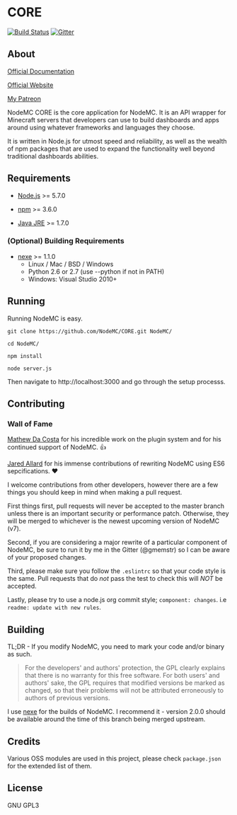 # CORE

[![Build Status](http://ci.nodemc.space/buildStatus/icon?job=NodeMC)](http://nodemc.space:8080/job/NodeMC/) [![Gitter](https://img.shields.io/badge/slack-community-brightgreen.svg)](https://nodemc.space/slack/)

## About

[Official Documentation](https://nodemc.space/docs)

[Official Website](https://nodemc.space)

[My Patreon](https://www.patreon.com/gmemstr?ty=h)

NodeMC CORE is the core application for NodeMC. It is an API wrapper
for Minecraft servers that developers can use to build dashboards 
and apps around using whatever frameworks and languages they choose. 

It is written in Node.js for utmost speed and reliability, as well
as the wealth of npm packages that are used to expand the functionality
well beyond traditional dashboards abilities.

## Requirements

- [Node.js](https://nodejs.org/en/) >= 5.7.0

- [npm](https://www.npmjs.com/) >= 3.6.0

- [Java JRE](https://www.java.com/en/) >= 1.7.0

### (Optional) Building Requirements

- [nexe](https://jaredallard.me/nexe/) >= 1.1.0
    - Linux / Mac / BSD / Windows
    - Python 2.6 or 2.7 (use --python if not in PATH)
    - Windows: Visual Studio 2010+
    
## Running

Running NodeMC is easy. 

```
git clone https://github.com/NodeMC/CORE.git NodeMC/

cd NodeMC/

npm install

node server.js
```

Then navigate to http://localhost:3000 and go through the setup processs.

## Contributing

### Wall of Fame

[Mathew Da Costa](https://github.com/md678685) for his incredible work on the plugin system
and for his continued support of NodeMC. :thumbsup:

[Jared Allard](https://github.com/jaredallard) for his immense contributions of rewriting NodeMC
using ES6 sepcifications. :heart:

I welcome contributions from other developers, however there are a few
things you should keep in mind when making a pull request.

First things first, pull requests will never be accepted to the master branch
unless there is an important security or performance patch. Otherwise, they will be
merged to whichever is the newest upcoming version of NodeMC (v7).

Second, if you are considering a major rewrite of a particular component of NodeMC,
be sure to run it by me in the Gitter (@gmemstr) so I can be aware of your proposed changes.

Third, please make sure you follow the `.eslintrc` so that your code style is the same. Pull requests that do *not* pass
the test to check this will *NOT* be accepted.

Lastly, please try to use a node.js org commit style; `component: changes`. i.e `readme: update with new rules`.

## Building

TL;DR - If you modify NodeMC, you need to mark your code and/or binary as such.

> For the developers' and authors' protection, the GPL clearly explains 
that there is no warranty for this free software.  For both users' and
authors' sake, the GPL requires that modified versions be marked as
changed, so that their problems will not be attributed erroneously to
authors of previous versions.

I use [nexe](https://github.com/jaredallard/nexe) for the builds of NodeMC. I recommend it - version 2.0.0
should be available around the time of this branch being merged upstream.

## Credits

Various OSS modules are used in this project, please check `package.json` for the extended list of them.

## License

GNU GPL3
